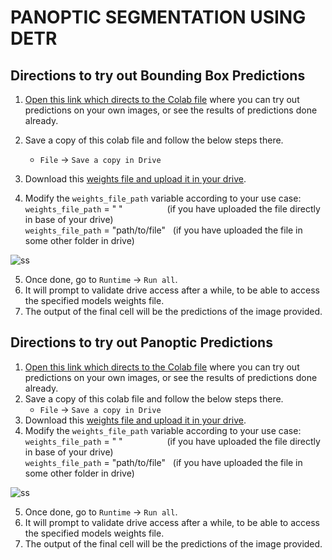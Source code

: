 # PANOPTIC SEGMENTATION USING DETR


## Directions to try out Bounding Box Predictions
1. [Open this link which directs to the Colab file](https://colab.research.google.com/drive/15O413og2oirRTu2zIwqKYb0GeMhUo8BQ?usp=sharing) where you can try out predictions on your own images, or see the results of predictions done already.
2. Save a copy of this colab file and follow the below steps there.
    - `File` -> `Save a copy in Drive`
3. Download this [weights file and upload it in your drive](https://drive.google.com/file/d/1K_sIyMr-qzKgnBUSK4CV_2bhU0m5sBik/view?usp=sharing).

4. Modify the `weights_file_path` variable according to your use case:  
`weights_file_path` = "&nbsp;" &nbsp;&nbsp;&nbsp;&nbsp;&nbsp;&nbsp;&nbsp;&nbsp;&nbsp;&nbsp;&nbsp;&nbsp;&nbsp;&nbsp;&nbsp;&nbsp; (if you have uploaded the file directly in base of your drive)  
`weights_file_path` = "path/to/file" &nbsp; (if you have uploaded the file in some other folder in drive)

![ss](https://user-images.githubusercontent.com/33619515/170276538-7896dc85-c9dd-490c-b989-2b313b752cba.png)

5. Once done, go to `Runtime` -> `Run all`.
6. It will prompt to validate drive access after a while, to be able to access the specified models weights file.
7. The output of the final cell will be the predictions of the image provided.

## Directions to try out Panoptic Predictions
1. [Open this link which directs to the Colab file](https://colab.research.google.com/drive/1-Omjy91mlERX7BF-kIzme4hBj8BDJ9fj?usp=sharing) where you can try out predictions on your own images, or see the results of predictions done already.
2. Save a copy of this colab file and follow the below steps there.
    - `File` -> `Save a copy in Drive`
3. Download this [weights file and upload it in your drive](https://drive.google.com/file/d/1JXCFOI8Ztg0lxBIhpqSun41UrlfwnlPu/view?usp=sharing).
4. Modify the `weights_file_path` variable according to your use case:  
`weights_file_path` = "&nbsp;" &nbsp;&nbsp;&nbsp;&nbsp;&nbsp;&nbsp;&nbsp;&nbsp;&nbsp;&nbsp;&nbsp;&nbsp;&nbsp;&nbsp;&nbsp;&nbsp; (if you have uploaded the file directly in base of your drive)  
`weights_file_path` = "path/to/file" &nbsp; (if you have uploaded the file in some other folder in drive)

![ss](https://user-images.githubusercontent.com/33619515/170276538-7896dc85-c9dd-490c-b989-2b313b752cba.png)

5. Once done, go to `Runtime` -> `Run all`.
6. It will prompt to validate drive access after a while, to be able to access the specified models weights file.
7. The output of the final cell will be the predictions of the image provided.
